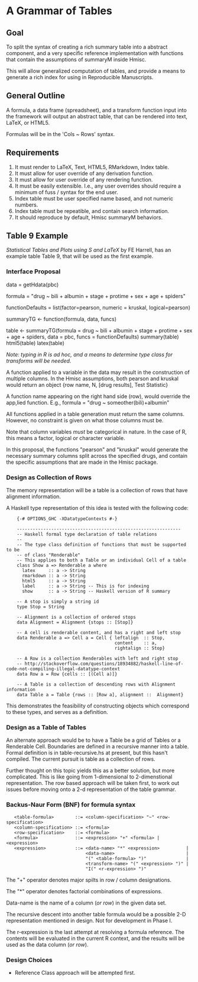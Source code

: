 A Grammar of Tables
===================

Goal
---------------------
To split the syntax of creating a rich summary table into a abstract component, and a very specific reference implementation with functions that contain the assumptions of summaryM inside Hmisc.

This will allow generalized computation of tables, and provide a means to generate a rich index for using in Reproducible Manuscripts.


General Outline
-----------------
A formula, a data frame (spreadsheet), and a transform function input into the framework will output an abstract table, that can be rendered into text, LaTeX, or HTML5. 

Formulas will be in the 'Cols ~ Rows' syntax. 

Requirements
-----------------
1. It must render to LaTeX, Text, HTML5, RMarkdown, Index table.
2. It must allow for user override of any derivation function.
3. It must allow for user override of any rendering function.
4. It must be easily extensible. I.e., any user overrides should require a minimum of fuss / syntax for the end user.
5. Index table must be user specified name based, and not numeric numbers.
6. Index table must be repeatible, and contain search information.
7. It should reproduce by default, Hmisc summaryM behaviors.

Table 9 Example
-------------------
_Statistical Tables and Plots using S and LaTeX_ by FE Harrell, has an example table Table 9, that will be used as the first example.

### Interface Proposal
data = getHdata(pbc)

formula = "drug ~ bili + albumin + stage + protime + sex + age + spiders"

functionDefaults = list(factor=pearson, numeric = kruskal, logical=pearson)

summaryTG <- function(formula, data, funcs)

table <- summaryTG(formula = drug ~ bili + albumin + stage + protime + sex + age + spiders, 
                   data    = pbc,
                   funcs   = functionDefaults)
summary(table)
html5(table)
latex(table)
              

_Note: typing in R is ad hoc, and a means to determine type class for transforms will be needed._

A function applied to a variable in the data may result in the construction of multiple columns. In the Hmisc assumptions, both pearson and kruskal would return
an object {row name, N, [drug results], Test Statistic}

A function name appearing on the right hand side (row), would override the app,lied function. E.g., 
formula = "drug ~ someother(bili)+albumin"

All functions applied in a table generation must return the same columns. However, no constraint is given on what those columns must be.

Note that column variables *must* be categorical in nature. In the case of R, this means a factor, logical or character variable.

In this proposal, the functions "pearson" and "kruskal" would generate the necessary summary columns split across the specified drugs, and contain the specific assumptions that are made in the Hmisc package.

### Design as Collection of Rows

The memory representation will be a table is a collection of rows that have alignment information.

A Haskell type representation of this idea is tested with the following code:

        {-# OPTIONS_GHC -XDatatypeContexts #-}

        --------------------------------------------------------------
        -- Haskell formal type declaration of table relations
        --
        -- The type class definition of functions that must be supported to be
        -- of class "Renderable"
        -- This applies to both a Table or an individual Cell of a table
        class Show a => Renderable a where
          latex     :: a -> String
          rmarkdown :: a -> String
          html5     :: a -> String
          label     :: a -> String -- This is for indexing
          show      :: a -> String -- Haskell version of R summary
        
        -- A stop is simply a string id
        type Stop = String
        
        -- Alignment is a collection of ordered stops
        data Alignment = Alignment {stops :: [Stop]}
        
        -- A cell is renderable content, and has a right and left stop
        data Renderable a => Cell a = Cell { leftalign  :: Stop,
                                             content    :: a,
                                             rightalign :: Stop}
        
        -- A Row is a collection Renderables with left and right stop
        -- http://stackoverflow.com/questions/18934882/haskell-line-of-code-not-compiling-illegal-datatype-context
        data Row a = Row {cells :: [(Cell a)]}
        
        -- A Table is a collection of descending rows with Alignment information
        data Table a = Table {rows :: [Row a], alignment ::  Alignment}

This demonstrates the feasibility of constructing objects which correspond to these types, and serves as a definition. 

### Design as a Table of Tables

An alternate approach would be to have a Table be a grid of Tables or a Renderable Cell. Boundaries are defined in a recursive manner into a table. Formal definition is in table-recursive.hs at present, but this hasn't compiled. The current pursuit is table as a collection of rows.

Further thought on this topic yields this as a better solution, but more complicated. This is like going from 1-dimensional to 2-dimenstional representation. The row based approach will be taken first, to work out issues before moving onto a 2-d representation of the table grammar.

### Backus-Naur Form (BNF) for formula syntax

       <table-formula>        ::= <column-specification> "~" <row-specification>
       <column-specification> ::= <formula>
       <row-specification>    ::= <formula>
       <formula>              ::= <expression> "+" <formula> | <expression>
       <expression>           ::= <data-name> "*" <expression>          | 
                                  <data-name>                           |
                                  "(" <table-formula> ")"               | 
                                  <transform-name> "(" <expression> ")" |
                                  "I(" <r-expression> ")"

The "+" operator denotes major spilts in row / column designations.

The "*" operator denotes factorial combinations of expressions.

Data-name is the name of a column (_or row_) in the given data set.

The recursive descent into another table formula would be a possible 2-D representation mentioned in design. Not for development in Phase I. 

The r-expression is the last attempt at resolving a formula reference. The contents will be evaluated in the current R context, and the results will be used as the data column (_or row_).

### Design Choices

* Reference Class approach will be attempted first.



